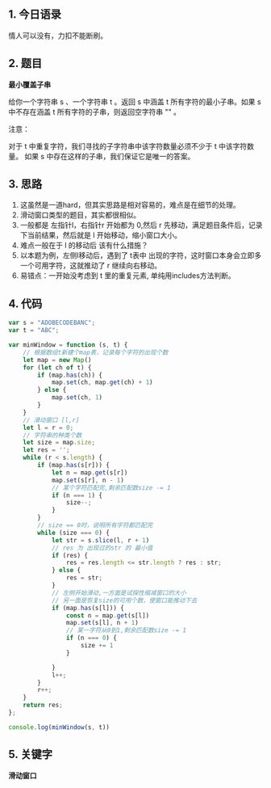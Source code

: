 ## 1. 今日语录
情人可以没有，力扣不能断刷。

## 2. 题目
**最小覆盖子串**

给你一个字符串 s 、一个字符串 t 。返回 s 中涵盖 t 所有字符的最小子串。如果 s 中不存在涵盖 t 所有字符的子串，则返回空字符串 "" 。

注意：

对于 t 中重复字符，我们寻找的子字符串中该字符数量必须不少于 t 中该字符数量。
如果 s 中存在这样的子串，我们保证它是唯一的答案。

## 3. 思路
1. 这虽然是一道hard，但其实思路是相对容易的，难点是在细节的处理。
2. 滑动窗口类型的题目，其实都很相似。
3. 一般都是 左指针l，右指针r 开始都为 0,然后 r 先移动，满足题目条件后，记录下当前结果，然后就是 l 开始移动，缩小窗口大小。
4. 难点一般在于 l 的移动后 该有什么措施？
5. 以本题为例，左侧l移动后，遇到了 t表中 出现的字符，这时窗口本身会立即多一个可用字符，这就推动了 r 继续向右移动。
6. 易错点：一开始没考虑到 t 里的重复元素, 单纯用includes方法判断。
   
## 4. 代码

```js
var s = "ADOBECODEBANC";
var t = "ABC";

var minWindow = function (s, t) {
    // 根据数组t新建个map表，记录每个字符的出现个数
    let map = new Map()
    for (let ch of t) {
        if (map.has(ch)) {
            map.set(ch, map.get(ch) + 1)
        } else {
            map.set(ch, 1)
        }
    }
    // 滑动窗口 [l,r]
    let l = r = 0;
    // 字符串的种类个数
    let size = map.size;
    let res = '';
    while (r < s.length) {
        if (map.has(s[r])) {
            let n = map.get(s[r])
            map.set(s[r], n - 1)
            // 某个字符匹配完,剩余匹配数size -= 1
            if (n === 1) {
                size--;
            }
        }
        // size == 0时，说明所有字符都匹配完
        while (size === 0) {
            let str = s.slice(l, r + 1)
            // res 为 出现过的str 的 最小值
            if (res) {
                res = res.length <= str.length ? res : str;
            } else {
                res = str;
            }
            // 左侧开始滑动,一方面是试探性缩减窗口的大小
            // 另一面是恢复size的可用个数，使窗口能推动下去
            if (map.has(s[l])) {
                const n = map.get(s[l])
                map.set(s[l], n + 1)
                // 某一字符从0到1,剩余匹配数size -= 1
                if (n === 0) {
                    size += 1
                }

            }
            l++;
        }
        r++;
    }
    return res;
};

console.log(minWindow(s, t))
```
## 5. 关键字

**滑动窗口**